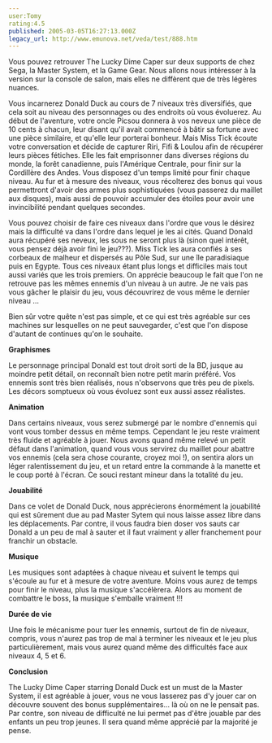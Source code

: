 ```yaml
---
user:Tomy
rating:4.5
published: 2005-03-05T16:27:13.000Z
legacy_url: http://www.emunova.net/veda/test/888.htm
---
```

Vous pouvez retrouver The Lucky Dime Caper sur deux supports de chez Sega, la Master System, et la Game Gear. Nous allons nous intéresser à la version sur la console de salon, mais elles ne diffèrent que de très légères nuances.  

  

Vous incarnerez Donald Duck au cours de 7 niveaux très diversifiés, que cela soit au niveau des personnages ou des endroits où vous évoluerez. Au début de l'aventure, votre oncle Picsou donnera à vos neveux une pièce de 10 cents à chacun, leur disant qu'il avait commencé à bâtir sa fortune avec une pièce similaire, et qu'elle leur porterai bonheur. Mais Miss Tick écoute votre conversation et décide de capturer Riri, Fifi & Loulou afin de récupérer leurs pièces fétiches. Elle les fait emprisonner dans diverses régions du monde, la forêt canadienne, puis l'Amérique Centrale, pour finir sur la Cordillère des Andes. Vous disposez d'un temps limité pour finir chaque niveau. Au fur et à mesure des niveaux, vous récolterez des bonus qui vous permettront d'avoir des armes plus sophistiquées (vous passerez du maillet aux disques), mais aussi de pouvoir accumuler des étoiles pour avoir une invincibilité pendant quelques secondes.  

Vous pouvez choisir de faire ces niveaux dans l'ordre que vous le désirez mais la difficulté va dans l'ordre dans lequel je les ai cités. Quand Donald aura récupéré ses neveux, les sous ne seront plus là (sinon quel intérêt, vous pensez déjà avoir fini le jeu???). Miss Tick les aura confiés à ses corbeaux de malheur et dispersés au Pôle Sud, sur une île paradisiaque puis en Egypte. Tous ces niveaux étant plus longs et difficiles mais tout aussi variés que les trois premiers. On apprécie beaucoup le fait que l'on ne retrouve pas les mêmes ennemis d'un niveau à un autre. Je ne vais pas vous gâcher le plaisir du jeu, vous découvrirez de vous même le dernier niveau ...  

Bien sûr votre quête n'est pas simple, et ce qui est très agréable sur ces machines sur lesquelles on ne peut sauvegarder, c'est que l'on dispose d'autant de continues qu'on le souhaite.   

  

**Graphismes**  

Le personnage principal Donald est tout droit sorti de la BD, jusque au moindre petit détail, on reconnaît bien notre petit marin préféré. Vos ennemis sont très bien réalisés, nous n'observons que très peu de pixels. Les décors somptueux où vous évoluez sont eux aussi assez réalistes.  

  

**Animation**  

Dans certains niveaux, vous serez submergé par le nombre d'ennemis qui vont vous tomber dessus en même temps. Cependant le jeu reste vraiment très fluide et agréable à jouer. Nous avons quand même relevé un petit défaut dans l'animation, quand vous vous servirez du maillet pour abattre vos ennemis (cela sera chose courante, croyez moi !), on sentira alors un léger ralentissement du jeu, et un retard entre la commande à la manette et le coup porté à l'écran. Ce souci restant mineur dans la totalité du jeu.  

  

**Jouabilité**  

Dans ce volet de Donald Duck, nous apprécierons énormément la jouabilité qui est sûrement due au pad Master Sytem qui nous laisse assez libre dans les déplacements. Par contre, il vous faudra bien doser vos sauts car Donald a un peu de mal à sauter et il faut vraiment y aller franchement pour franchir un obstacle.  

  

**Musique**  

Les musiques sont adaptées à chaque niveau et suivent le temps qui s'écoule au fur et à mesure de votre aventure. Moins vous aurez de temps pour finir le niveau, plus la musique s'accélèrera. Alors au moment de combattre le boss, la musique s'emballe vraiment !!!  

  

**Durée de vie**  

Une fois le mécanisme pour tuer les ennemis, surtout de fin de niveaux, compris, vous n'aurez pas trop de mal à terminer les niveaux et le jeu plus particulièrement, mais vous aurez quand même des difficultés face aux niveaux 4, 5 et 6\.  

  

**Conclusion**  

The Lucky Dime Caper starring Donald Duck est un must de la Master System, il est agréable à jouer, vous ne vous lasserez pas d'y jouer car on découvre souvent des bonus supplémentaires... là où on ne le pensait pas. Par contre, son niveau de difficulté ne lui permet pas d'être jouable par des enfants un peu trop jeunes. Il sera quand même apprécié par la majorité je pense.